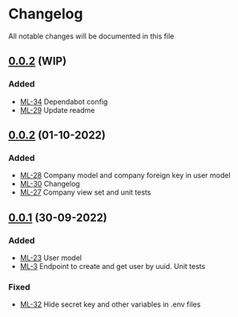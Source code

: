 # Changelog

All notable changes will be documented in this file

## [0.0.2](https://github.com/pablobascunana/youml-manager/compare/d34ac30...develop) (WIP)

### Added
- [ML-34](https://youml.atlassian.net/browse/ML-34) Dependabot config
- [ML-29](https://youml.atlassian.net/browse/ML-29) Update readme



## [0.0.2](https://github.com/pablobascunana/youml-manager/compare/d34ac30...develop) (01-10-2022)

### Added
- [ML-28](https://youml.atlassian.net/browse/ML-28) Company model and company foreign key in user model
- [ML-30](https://youml.atlassian.net/browse/ML-30) Changelog
- [ML-27](https://youml.atlassian.net/browse/ML-27) Company view set and unit tests

## [0.0.1](https://github.com/pablobascunana/youml-manager/compare/c607e63...d34ac30) (30-09-2022)

### Added
- [ML-23](https://youml.atlassian.net/browse/ML-23) User model
- [ML-3](https://youml.atlassian.net/browse/ML-3) Endpoint to create and get user by uuid. Unit tests

### Fixed
- [ML-32](https://youml.atlassian.net/browse/ML-32) Hide secret key and other variables in .env files
